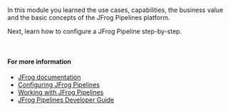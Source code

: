 
<br/>

In this module you learned the use cases, capabilities, the business value and the basic concepts of the JFrog Pipelines platform.

Next, learn how to configure a JFrog Pipeline step-by-step.

<br/>

#### For more information

* [JFrog documentation](https://jfrog.com)
* [Configuring JFrog Pipelines](https://www.jfrog.com/confluence/display/JFROG/Configuring+Pipelines)
* [Working with JFrog Pipelines](https://www.jfrog.com/confluence/display/JFROG/Working+with+Pipelines)
* [JFrog Pipelines Developer Guide](https://www.jfrog.com/confluence/display/JFROG/Pipelines+Developer+Guide)

<br/>
